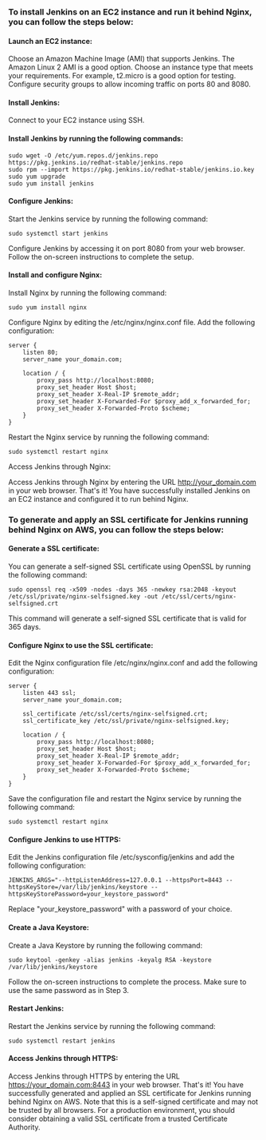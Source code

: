 ### To install Jenkins on an EC2 instance and run it behind Nginx, you can follow the steps below:

#### Launch an EC2 instance:

Choose an Amazon Machine Image (AMI) that supports Jenkins. The Amazon Linux 2 AMI is a good option.
Choose an instance type that meets your requirements. For example, t2.micro is a good option for testing.
Configure security groups to allow incoming traffic on ports 80 and 8080.

#### Install Jenkins:

Connect to your EC2 instance using SSH.

#### Install Jenkins by running the following commands:

```
sudo wget -O /etc/yum.repos.d/jenkins.repo https://pkg.jenkins.io/redhat-stable/jenkins.repo
sudo rpm --import https://pkg.jenkins.io/redhat-stable/jenkins.io.key
sudo yum upgrade
sudo yum install jenkins
```

#### Configure Jenkins:

Start the Jenkins service by running the following command:

```
sudo systemctl start jenkins
```

Configure Jenkins by accessing it on port 8080 from your web browser. 
Follow the on-screen instructions to complete the setup.

#### Install and configure Nginx:

Install Nginx by running the following command:

```
sudo yum install nginx
```

Configure Nginx by editing the /etc/nginx/nginx.conf file. Add the following configuration:

```
server {
    listen 80;
    server_name your_domain.com;

    location / {
        proxy_pass http://localhost:8080;
        proxy_set_header Host $host;
        proxy_set_header X-Real-IP $remote_addr;
        proxy_set_header X-Forwarded-For $proxy_add_x_forwarded_for;
        proxy_set_header X-Forwarded-Proto $scheme;
    }
}
```

Restart the Nginx service by running the following command:
```
sudo systemctl restart nginx
```
Access Jenkins through Nginx:

Access Jenkins through Nginx by entering the URL http://your_domain.com in your web browser.
That's it! You have successfully installed Jenkins on an EC2 instance and configured it to run behind Nginx.


### To generate and apply an SSL certificate for Jenkins running behind Nginx on AWS, you can follow the steps below:

#### Generate a SSL certificate:

You can generate a self-signed SSL certificate using OpenSSL by running the following command:
```
sudo openssl req -x509 -nodes -days 365 -newkey rsa:2048 -keyout /etc/ssl/private/nginx-selfsigned.key -out /etc/ssl/certs/nginx-selfsigned.crt
```
This command will generate a self-signed SSL certificate that is valid for 365 days.

#### Configure Nginx to use the SSL certificate:

Edit the Nginx configuration file /etc/nginx/nginx.conf and add the following configuration:
```
server {
    listen 443 ssl;
    server_name your_domain.com;

    ssl_certificate /etc/ssl/certs/nginx-selfsigned.crt;
    ssl_certificate_key /etc/ssl/private/nginx-selfsigned.key;

    location / {
        proxy_pass http://localhost:8080;
        proxy_set_header Host $host;
        proxy_set_header X-Real-IP $remote_addr;
        proxy_set_header X-Forwarded-For $proxy_add_x_forwarded_for;
        proxy_set_header X-Forwarded-Proto $scheme;
    }
}
```

Save the configuration file and restart the Nginx service by running the following command:
```
sudo systemctl restart nginx
```

#### Configure Jenkins to use HTTPS:

Edit the Jenkins configuration file /etc/sysconfig/jenkins and add the following configuration:
```
JENKINS_ARGS="--httpListenAddress=127.0.0.1 --httpsPort=8443 --httpsKeyStore=/var/lib/jenkins/keystore --httpsKeyStorePassword=your_keystore_password"
```
Replace "your_keystore_password" with a password of your choice.

#### Create a Java Keystore:

Create a Java Keystore by running the following command:
```
sudo keytool -genkey -alias jenkins -keyalg RSA -keystore /var/lib/jenkins/keystore
```
Follow the on-screen instructions to complete the process. Make sure to use the same password as in Step 3.

#### Restart Jenkins:

Restart the Jenkins service by running the following command:
```
sudo systemctl restart jenkins
```
#### Access Jenkins through HTTPS:

Access Jenkins through HTTPS by entering the URL https://your_domain.com:8443 in your web browser.
That's it! You have successfully generated and applied an SSL certificate for Jenkins running behind Nginx on AWS. 
Note that this is a self-signed certificate and may not be trusted by all browsers. 
For a production environment, you should consider obtaining a valid SSL certificate from a trusted Certificate Authority.





